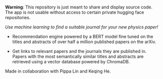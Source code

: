 **Warning**: This repository is just meant to share and display source code. The app is not usable without access to certain private hugging face repositories.

*Use machine learning to find a suitable journal for your new physics paper!*

- Recommendation engine powered by a BERT model fine tuned on the titles and abstracts of over half a million published papers on the arXiv. 

- Get links to relevant papers and the journals they are published in. Papers with the most semantically similar titles and abstracts are retrieved using a vector database powered by ChromaDB. 

Made in collaboration with Pippa Lin and Keqing He. 

